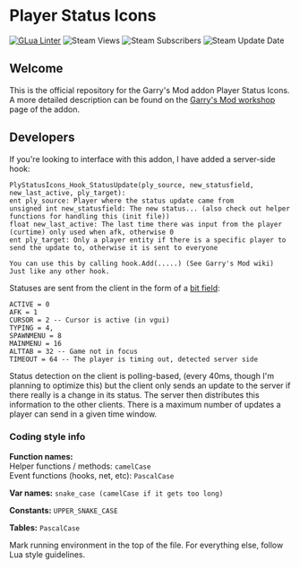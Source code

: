 
# Player Status Icons

[![GLua Linter](https://github.com/hoksalot/gm-psi/actions/workflows/glualint.yml/badge.svg)](https://github.com/hoksalot/gm-psi/actions/workflows/glualint.yml)
![Steam Views](https://img.shields.io/steam/views/2002082140?logo=steam)
![Steam Subscribers](https://img.shields.io/endpoint.svg?url=https://shieldsio-steam-workshop.jross.me/2002082140/subscriptions&label=subscriptions)
![Steam Update Date](https://img.shields.io/steam/update-date/2002082140?label=update%20date&logo=steam)

## Welcome

This is the official repository for the Garry's Mod addon Player Status Icons.
A more detailed description can be found on the [Garry's Mod workshop](https://steamcommunity.com/sharedfiles/filedetails/?id=2002082140) page of the addon.

## Developers

If you're looking to interface with this addon, I have added a server-side hook:
```
PlyStatusIcons_Hook_StatusUpdate(ply_source, new_statusfield, new_last_active, ply_target):
ent ply_source: Player where the status update came from
unsigned int new_statusfield: The new status... (also check out helper functions for handling this (init file))
float new_last_active: The last time there was input from the player (curtime) only used when afk, otherwise 0
ent ply_target: Only a player entity if there is a specific player to send the update to, otherwise it is sent to everyone

You can use this by calling hook.Add(.....) (See Garry's Mod wiki)
Just like any other hook.
```

Statuses are sent from the client in the form of a [bit field](https://en.wikipedia.org/wiki/Bit_field):
```
ACTIVE = 0
AFK = 1
CURSOR = 2 -- Cursor is active (in vgui)
TYPING = 4,
SPAWNMENU = 8
MAINMENU = 16
ALTTAB = 32 -- Game not in focus
TIMEOUT = 64 -- The player is timing out, detected server side
```
Status detection on the client is polling-based, (every 40ms, though I'm planning to optimize this) but the client only sends an update to the server if there really is a change in its status. The server then distributes this information to the other clients. There is a maximum number of updates a player can send in a given time window.

### Coding style info

**Function names:**<br/>
Helper functions / methods: ``camelCase``<br/>
Event functions (hooks, net, etc): ``PascalCase``

**Var names:**
``snake_case (camelCase if it gets too long)``

**Constants:**
``UPPER_SNAKE_CASE``

**Tables:**
``PascalCase``

Mark running environment in the top of the file.
For everything else, follow Lua style guidelines.
